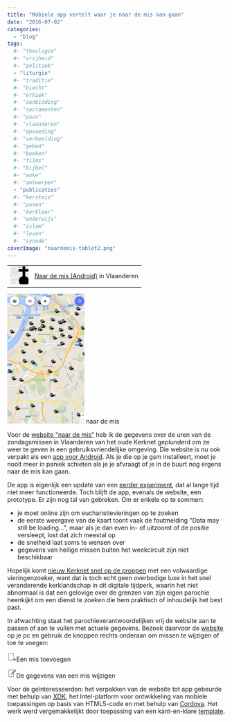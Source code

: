 ```yaml
---
title: "Mobiele app vertelt waar je naar de mis kan gaan"
date: "2016-07-02"
categories: 
  - "blog"
tags:
  #- "theologie"
  #- "vrijheid"
  #- "politiek"
  - "liturgie"
  #- "traditie"
  #- "biecht"
  #- "ethiek"
  #- "aanbidding"
  #- "sacramenten"
  #- "paus"
  #- "vlaanderen"
  #- "opvoeding"
  #- "verbeelding"
  #- "gebed"
  #- "boeken"
  #- "films"
  #- "bijbel"
  #- "woke"
  #- "antwerpen"
  - "publicaties"
  #- "kerstmis"
  #- "pasen"
  #- "kerkleer"
  #- "onderwijs"
  #- "islam"
  #- "leven"
  #- "synode"
coverImage: "naardemis-tablet2.png"
---
```


<table class="widget"><tbody><tr><td><a href="https://play.google.com/store/apps/details?id=net.credomobiel.masses"><img src="images/naardemis.png" alt="naardemis" width="42" height="42"></a></td><td><a href="https://play.google.com/store/apps/details?id=net.credomobiel.masses">Naar de mis (Android)</a> in Vlaanderen</td></tr></tbody></table>

[![naardemis-phone](images/naardemis-phone-178x300.png)](https://play.google.com/store/apps/details?id=net.credomobiel.masses) naar de mis

Voor de [website "naar de mis"](/blog/kerknet-gehackt-om-naar-de-mis-te-gaan/) heb ik de gegevens over de uren van de zondagsmissen in Vlaanderen van het oude Kerknet geplunderd om ze weer te geven in een gebruiksvriendelijke omgeving. Die website is nu ook verpakt als een [app voor Android](https://play.google.com/store/apps/details?id=net.credomobiel.masses). Als je die op je gsm installeert, moet je nooit meer in paniek schieten als je je afvraagt of je in de buurt nog ergens naar de mis kan gaan.

De app is eigenlijk een update van een [eerder experiment](/blog/kan-ik-vandaag-nog-ergens-naar-de-mis/), dat al lange tijd niet meer functioneerde. Toch blijft de app, evenals de website, een prototype. Er zijn nog tal van gebreken. Om er enkele op te sommen:

- je moet online zijn om eucharistievieringen op te zoeken
- de eerste weergave van de kaart toont vaak de foutmelding "Data may still be loading…", maar als je dan even in- of uitzoomt of de positie versleept, lost dat zich meestal op
- de snelheid laat soms te wensen over
- gegevens van heilige missen buiten het weekcircuit zijn niet beschikbaar

Hopelijk komt [nieuw Kerknet snel op de proppen](/blog/nieuw-kerknet-eerste-indrukken-en-verzuchtingen/) met een volwaardige vieringenzoeker, want dat is toch echt geen overbodige luxe in het snel veranderende kerklandschap in dit digitale tijdperk, waarin het niet abnormaal is dat een gelovige over de grenzen van zijn eigen parochie heenkijkt om een dienst te zoeken die hem praktisch of inhoudelijk het best past.

In afwachting staat het parochieverantwoordelijken vrij de website aan te passen of aan te vullen met actuele gegevens. Bezoek daarvoor de [website](http://naar-de-mis.maptiming.com/) op je pc en gebruik de knoppen rechts onderaan om missen te wijzigen of toe te voegen:

![53f65306ca6d29b33fdfd24e_add.png](images/add.png)Een mis toevoegen

![53f6530ffe4702b53fc3de94_modify.png](images/modify-1.png)De gegevens van een mis wijzigen

Voor de geïnteresseerden: het verpakken van de website tot app gebeurde met behulp van [XDK](https://software.intel.com/en-us/intel-xdk), het Intel-platform voor ontwikkeling van mobiele toepassingen op basis van HTML5-code en met behulp van [Cordova](https://cordova.apache.org/). Het werk werd vergemakkelijkt door toepassing van een kant-en-klare [template](https://github.com/krisrak/html5-cordova-webapp).
